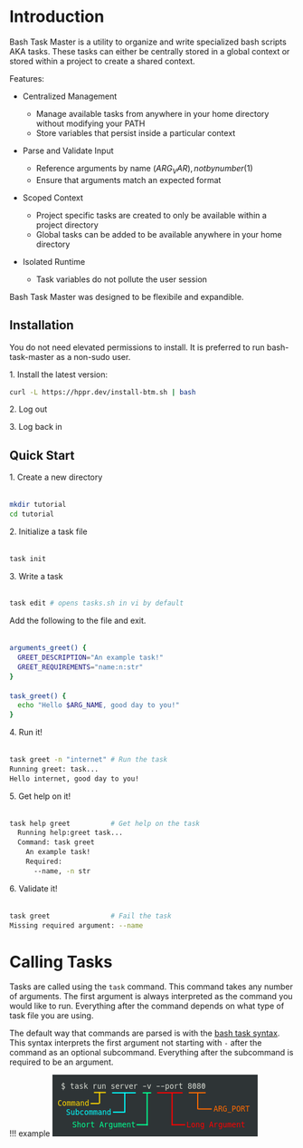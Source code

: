 # Introduction

Bash Task Master is a utility to organize and write specialized bash scripts AKA tasks.
These tasks can either be centrally stored in a global context or stored within a project to create a shared context.

Features:

  - Centralized Management
    - Manage available tasks from anywhere in your home directory without modifying your PATH
    - Store variables that persist inside a particular context

  - Parse and Validate Input
    - Reference arguments by name ($ARG_VAR), not by number ($1)
    - Ensure that arguments match an expected format

  - Scoped Context
    - Project specific tasks are created to only be available within a project directory
    - Global tasks can be added to be available anywhere in your home directory 

  - Isolated Runtime
    - Task variables do not pollute the user session

Bash Task Master was designed to be flexibile and expandible.

## Installation

You do not need elevated permissions to install.
It is preferred to run bash-task-master as a non-sudo user.

1\. Install the latest version:
``` bash
curl -L https://hppr.dev/install-btm.sh | bash
```
    
2\. Log out

3\. Log back in

## Quick Start

1\. Create a new directory

``` bash

mkdir tutorial
cd tutorial

```

2\. Initialize a task file

``` bash

task init

```

3\. Write a task

``` bash

task edit # opens tasks.sh in vi by default

```
    
Add the following to the file and exit.
    
``` bash

arguments_greet() {
  GREET_DESCRIPTION="An example task!"
  GREET_REQUIREMENTS="name:n:str"
}

task_greet() {
  echo "Hello $ARG_NAME, good day to you!"
}

```

4\. Run it!

``` bash

task greet -n "internet" # Run the task
Running greet: task...
Hello internet, good day to you!

```

5\. Get help on it!

``` bash

task help greet          # Get help on the task
  Running help:greet task...
  Command: task greet
    An example task!
    Required:
      --name, -n str

```

6\. Validate it!

``` bash

task greet               # Fail the task
Missing required argument: --name

```


# Calling Tasks

Tasks are called using the `task` command.
This command takes any number of arguments.
The first argument is always interpreted as the command you would like to run.
Everything after the command depends on what type of task file you are using.

The default way that commands are parsed is with the [bash task syntax](/drivers#bash-driver).
This syntax interprets the first argument not starting with `-` after the command as an optional subcommand.
Everything after the subcommand is required to be an argument.


!!! example
    ![Task Call](assets/task-examplepic.png)
